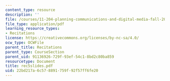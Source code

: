 ```yaml
---
content_type: resource
description: ''
file: /courses/11-204-planning-communications-and-digital-media-fall-2004/22bd217a6c578891759f92f57ff6fe20_rec5slides.pdf
file_type: application/pdf
learning_resource_types:
- Recitations
license: https://creativecommons.org/licenses/by-nc-sa/4.0/
ocw_type: OCWFile
parent_title: Recitations
parent_type: CourseSection
parent_uid: 91136926-729f-93ef-54c1-8bd2c80ba859
resourcetype: Document
title: rec5slides.pdf
uid: 22bd217a-6c57-8891-759f-92f57ff6fe20
---
```

